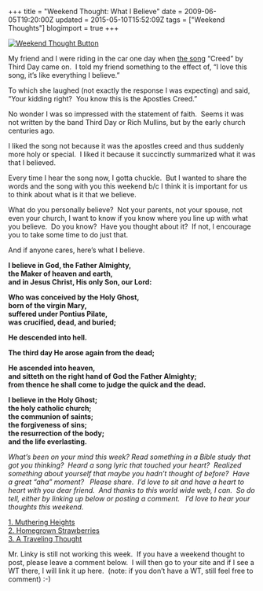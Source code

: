 +++
title = "Weekend Thought: What I Believe"
date = 2009-06-05T19:20:00Z
updated = 2015-05-10T15:52:09Z
tags = ["Weekend Thoughts"]
blogimport = true 
+++

[![Weekend Thought Button](http://i282.photobucket.com/albums/kk261/LifeAtTheCircus/WeekendThought_Button.gif "Leave your weekend thought at LifeAtTheCircus.com")](http://lifeatthecircus.com)  

My friend and I were riding in the car one day when [the song](http://www.youtube.com/watch?v=CfkhL_a54bk) “Creed” by Third Day came on.  I told my friend something to the effect of, “I love this song, it’s like everything I believe.”  

To which she laughed (not exactly the response I was expecting) and said, “Your kidding right?  You know this is the Apostles Creed.”  

No wonder I was so impressed with the statement of faith.  Seems it was not written by the band Third Day or Rich Mullins, but by the early church centuries ago.  

I liked the song not because it was the apostles creed and thus suddenly more holy or special.  I liked it because it succinctly summarized what it was that I believed.  

Every time I hear the song now, I gotta chuckle.  But I wanted to share the words and the song with you this weekend b/c I think it is important for us to think about what is it that we believe.  

What do you personally believe?  Not your parents, not your spouse, not even your church, I want to know if you know where you line up with what you believe.  Do you know?  Have you thought about it?  If not, I encourage you to take some time to do just that.  

And if anyone cares, here’s what I believe.  

**I believe in God, the Father Almighty,  
the Maker of heaven and earth,  
and in Jesus Christ, His only Son, our Lord:**  


**Who was conceived by the Holy Ghost,  
born of the virgin Mary,  
suffered under Pontius Pilate,  
was crucified, dead, and buried;**  

**He descended into hell.** 

**The third day He arose again from the dead;**

**He ascended into heaven,  
and sitteth on the right hand of God the Father Almighty;  
from thence he shall come to judge the quick and the dead.**  


**I believe in the Holy Ghost;  
the holy catholic church;  
the communion of saints;  
the forgiveness of sins;  
the resurrection of the body;  
and the life everlasting.**  

  





  

  

_What’s been on your mind this week? Read something in a Bible study that got you thinking?  Heard a song lyric that touched your heart?  Realized something about yourself that maybe you hadn’t thought of before?  Have a great “aha” moment?   Please share.  I’d love to sit and have a heart to heart with you dear friend.  And thanks to this world wide web, I can.  So do tell, either by linking up below or posting a comment.   I’d love to hear your thoughts this weekend._

[1. Muthering Heights](http://mutheringheights.blogspot.com/2009/06/weekend-thoughts-rainbow-rock.html)  
[2. Homegrown Strawberries](http://homegrownstrawberries.blogspot.com/2009/06/weekend-thoughts-joy.html)  
[3. A Traveling Thought](http://atravelingthought.blogspot.com/2009/06/weekend-thoughts-first-time.html)  

Mr. Linky is still not working this week.  If you have a weekend thought to post, please leave a comment below.  I will then go to your site and if I see a WT there, I will link it up here.  (note: if you don’t have a WT, still feel free to comment) :-)
